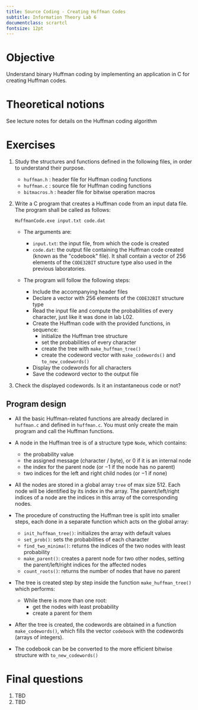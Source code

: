 ```yaml
---
title: Source Coding - Creating Huffman Codes
subtitle: Information Theory Lab 6
documentclass: scrartcl
fontsize: 12pt
---
```


# Objective

Understand binary Huffman coding by implementing
an application in C for creating Huffman codes.

# Theoretical notions

See lecture notes for details on the Huffman coding algorithm

# Exercises

1. Study the structures and functions defined in the following files,
in order to understand their purpose.
    - `huffman.h`   : header file for Huffman coding functions
    - `huffman.c`   : source file for Huffman coding functions
    - `bitmacros.h` : header file for bitwise operation macros

2. Write a C program that creates a Huffman code from an input data file.
The program shall be called as follows: 

	`HuffmanCode.exe input.txt code.dat`
	
    * The arguments are:
        * `input.txt`: the input file, from which the code is created
        * `code.dat`: the output file containing the Huffman code created (known as the "codebook" file).
        It shall contain a vector of 256 elements of the `CODE32BIT` structure type
        also used in the previous laboratories.

    * The program will follow the following steps:
        * Include the accompanying header files
        * Declare a vector with 256 elements of the `CODE32BIT` structure type
        * Read the input file and compute the probabilities of every character, just like it was done in lab L02.
        * Create the Huffman code with the provided functions, in sequence:
            - initialize the Huffman tree structure
            - set the probabilities of every character
            - create the tree with `make_huffman_tree()`
            - create the codeword vector with `make_codewords()` and `to_new_codewords()`
        * Display the codewords for all characters
        * Save the codeword vector to the output file

2. Check the displayed codewords. Is it an instantaneous code or not?
    
## Program design

* All the basic Huffman-related functions are already declared 
in `huffman.c` and defined in `huffman.c`. You must only create
the main program and call the Huffman functions.

* A node in the Huffman tree is of a structure type `Node`, which
contains:
    * the probability value
    * the assigned message (character / byte), or $0$ if it is an internal node
    * the index for the parent node (or $-1$ if the node has no parent)
    * two indices for the left and right child nodes (or $-1$ if none)

* All the nodes are stored in a global array `tree` of max size 512. Each
node will be identified by its index in the array. The parent/left/right
indices of a node are the indices in this array of the corresponding nodes.

* The procedure of constructing the Huffman tree is split into smaller steps,
 each done in a separate function which acts on the global array:
    * `init_huffman_tree()`: initializes the array with default values
	* `set_prob()`: sets the probabilities of each character
    * `find_two_minima()`: returns the indices of the two nodes with least probability
    * `make_parent()`: creates a parent node for two other nodes, setting the parent/left/right indices for the affected nodes
    * `count_roots()`: returns the number of nodes that have no parent
 
* The tree is created step by step inside the function `make_huffman_tree()` which performs:
    * While there is more than one root:
        * get the nodes with least probability
        * create a parent for them

* After the tree is created, the codewords are obtained 
in a function `make_codewords()`, which fills the vector `codebook` with 
the codewords (arrays of integers).

* The codebook can be be converted to the more efficient bitwise structure
with `to_new_codewords()`

# Final questions

1. TBD
2. TBD

